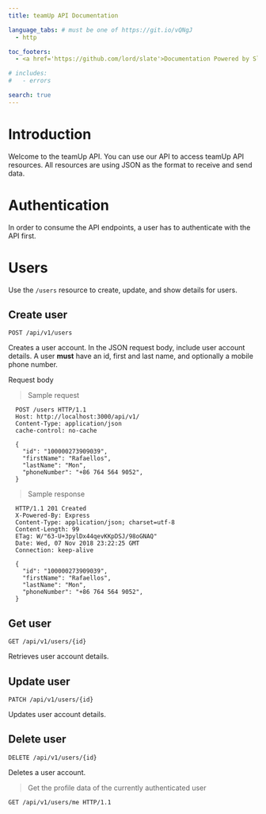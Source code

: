 ```yaml
---
title: teamUp API Documentation

language_tabs: # must be one of https://git.io/vQNgJ
  - http

toc_footers:
  - <a href='https://github.com/lord/slate'>Documentation Powered by Slate</a>

# includes:
#   - errors

search: true
---
```


# Introduction

Welcome to the teamUp API. You can use our API to access teamUp API resources.
All resources are using JSON as the format to receive and send data.

# Authentication

In order to consume the API endpoints, a user has to authenticate with the API first.

# Users
Use the `/users` resource to create, update, and show details for users.

## Create user
`POST /api/v1/users`

Creates a user account. In the JSON request body, include user account details. A user **must** have an id, first and last name, and optionally a mobile phone number.

Request body

> Sample request

```http
  POST /users HTTP/1.1
  Host: http://localhost:3000/api/v1/
  Content-Type: application/json
  cache-control: no-cache

  {
    "id": "100000273909039",
    "firstName": "Rafaellos",
    "lastName": "Mon",
    "phoneNumber": "+86 764 564 9052",
  }
```

> Sample response

```http
  HTTP/1.1 201 Created
  X-Powered-By: Express
  Content-Type: application/json; charset=utf-8
  Content-Length: 99
  ETag: W/"63-U+3pylDx44qevKKpDSJ/98oGNAQ"
  Date: Wed, 07 Nov 2018 23:22:25 GMT
  Connection: keep-alive

  {
    "id": "100000273909039",
    "firstName": "Rafaellos",
    "lastName": "Mon",
    "phoneNumber": "+86 764 564 9052",
  }
```

## Get user
`GET /api/v1/users/{id}`

Retrieves user account details.

## Update user
`PATCH /api/v1/users/{id}`

Updates user account details.

## Delete user
`DELETE /api/v1/users/{id}`

Deletes a user account.



> Get the profile data of the currently authenticated user

```http
GET /api/v1/users/me HTTP/1.1
```

